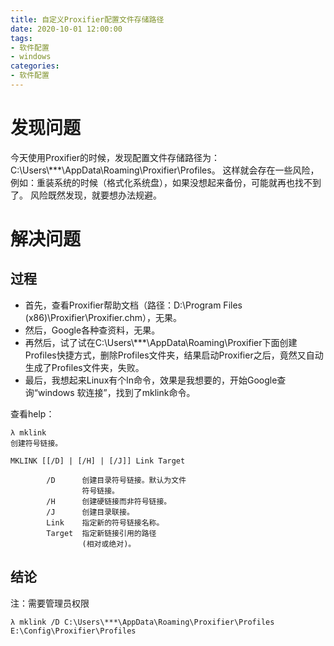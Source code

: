 ```yaml
---
title: 自定义Proxifier配置文件存储路径
date: 2020-10-01 12:00:00
tags: 
- 软件配置
- windows
categories:
- 软件配置
---
```

# 发现问题
今天使用Proxifier的时候，发现配置文件存储路径为：C:\Users\\***\AppData\Roaming\Proxifier\Profiles。
这样就会存在一些风险，例如：重装系统的时候（格式化系统盘），如果没想起来备份，可能就再也找不到了。
风险既然发现，就要想办法规避。
<!-- more -->
# 解决问题
## 过程
* 首先，查看Proxifier帮助文档（路径：D:\Program Files (x86)\Proxifier\Proxifier.chm），无果。
* 然后，Google各种查资料，无果。
* 再然后，试了试在C:\Users\\***\AppData\Roaming\Proxifier下面创建Profiles快捷方式，删除Profiles文件夹，结果启动Proxifier之后，竟然又自动生成了Profiles文件夹，失败。
* 最后，我想起来Linux有个ln命令，效果是我想要的，开始Google查询“windows 软连接”，找到了mklink命令。

查看help：
```Shell
λ mklink
创建符号链接。

MKLINK [[/D] | [/H] | [/J]] Link Target

        /D      创建目录符号链接。默认为文件
                符号链接。
        /H      创建硬链接而非符号链接。
        /J      创建目录联接。
        Link    指定新的符号链接名称。
        Target  指定新链接引用的路径
                (相对或绝对)。
```
## 结论
注：需要管理员权限
```Shell
λ mklink /D C:\Users\***\AppData\Roaming\Proxifier\Profiles E:\Config\Proxifier\Profiles
```